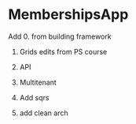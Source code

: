 # MembershipsApp

Add
0. from building framework
1. Grids edits from PS course
2. API
3. Multitenant

4. Add sqrs
5. add clean arch
